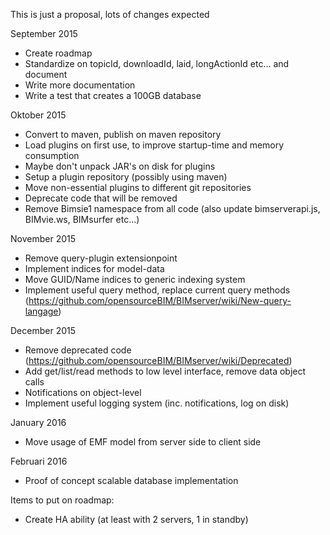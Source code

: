 This is just a proposal, lots of changes expected

September 2015
- Create roadmap
- Standardize on topicId, downloadId, laid, longActionId etc... and document
- Write more documentation
- Write a test that creates a 100GB database

Oktober 2015
- Convert to maven, publish on maven repository
- Load plugins on first use, to improve startup-time and memory consumption
- Maybe don't unpack JAR's on disk for plugins
- Setup a plugin repository (possibly using maven)
- Move non-essential plugins to different git repositories
- Deprecate code that will be removed
- Remove Bimsie1 namespace from all code (also update bimserverapi.js, BIMvie.ws, BIMsurfer etc...)

November 2015
- Remove query-plugin extensionpoint
- Implement indices for model-data
- Move GUID/Name indices to generic indexing system
- Implement useful query method, replace current query methods (https://github.com/opensourceBIM/BIMserver/wiki/New-query-langage)

December 2015
- Remove deprecated code (https://github.com/opensourceBIM/BIMserver/wiki/Deprecated)
- Add get/list/read methods to low level interface, remove data object calls
- Notifications on object-level
- Implement useful logging system (inc. notifications, log on disk)

January 2016
- Move usage of EMF model from server side to client side

Februari 2016
- Proof of concept scalable database implementation

Items to put on roadmap:
- Create HA ability (at least with 2 servers, 1 in standby)